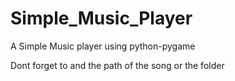 # Simple_Music_Player
A Simple Music player using python-pygame


Dont forget to and the path of the song or the folder

